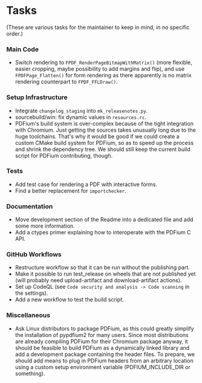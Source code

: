 <!-- SPDX-FileCopyrightText: 2022 geisserml <geisserml@gmail.com> -->
<!-- SPDX-License-Identifier: CC-BY-4.0 -->

# Tasks

(These are various tasks for the maintainer to keep in mind, in no specific order.)

### Main Code
* Switch rendering to `FPDF_RenderPageBitmapWithMatrix()` (more flexible, easier cropping, maybe possibility to add margins and flip), and use `FPDFPage_Flatten()` for form rendering as there apparently is no matrix rendering counterpart to `FPDF_FFLDraw()`.

### Setup Infrastructure
* Integrate `changelog_staging` into `mk_releasenotes.py`.
* sourcebuild/win: fix dynamic values in `resources.rc`.
* PDFium's build system is over-complex because of the tight integration with Chromium. Just getting the sources takes unusually long due to the huge toolchains. That's why it would be good if we could create a custom CMake build system for PDFium, so as to speed up the process and shrink the dependency tree. We should still keep the current build script for PDFium contributing, though.

### Tests
* Add test case for rendering a PDF with interactive forms.
* Find a better replacement for `importchecker`.

### Documentation
* Move development section of the Readme into a dedicated file and add some more information.
* Add a ctypes primer explaining how to interoperate with the PDFium C API.

### GitHub Workflows
* Restructure workflow so that it can be run without the publishing part.
* Make it possible to run test_release on wheels that are not published yet (will probably need upload-artifact and download-artifact actions).
* Set up CodeQL (see `Code security and analysis -> Code scanning` in the settings).
* Add a new workflow to test the build script.

### Miscellaneous
* Ask Linux distributors to package PDFium, as this could greatly simplify the installation of pypdfium2 for many users. Since most distributions are already compiling PDFium for their Chromium package anyway, it should be feasible to build PDFium as a dynamically linked library and add a development package containing the header files. To prepare, we should add means to plug in PDFium headers from an arbitrary location using a custom setup environment variable (PDFIUM_INCLUDE_DIR or something).
